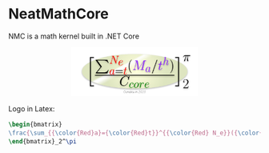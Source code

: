 # NeatMathCore
 NMC is a math kernel built in .NET Core

<div align="center">
<img src="logo.png" width="50%"/>
</div>

Logo in Latex:
```latex
\begin{bmatrix}
\frac{\sum_{{\color{Red}a}={\color{Red}t}}^{{\color{Red} N_e}}({\color{Purple} M_a}/{\color{Purple} t^h})}{C_{{\color{DarkGreen} core}}}
\end{bmatrix}_2^\pi
```
